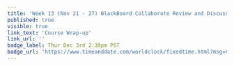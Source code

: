 ```yaml
---
title: 'Week 13 (Nov 21 - 27) BlackBoard Collaborate Review and Discussion'
published: true
visible: true
link_text: 'Course Wrap-up'
link_url: ''
badge_label: Thur Dec 3rd 2:30pm PST
badge_url: 'https://www.timeanddate.com/worldclock/fixedtime.html?msg=CMPT-363+Review+and+Discussion&iso=20201203T1430&p1=256&am=50'
---
```

